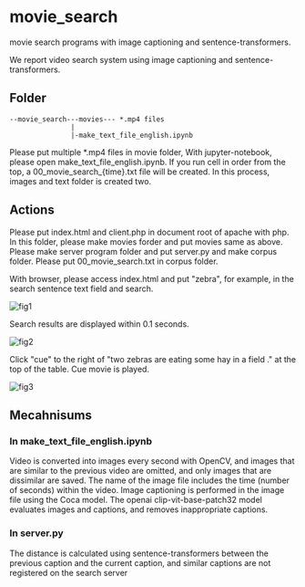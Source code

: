 # movie_search
movie search programs with image captioning and sentence-transformers.

We report video search system using image captioning and sentence-transformers. 

## Folder

```
--movie_search---movies--- *.mp4 files
               |
               |-make_text_file_english.ipynb
```
               
Please put multiple *.mp4 files in movie folder, With jupyter-notebook, please open make_text_file_english.ipynb. If you run cell in order from the top, a 00_movie_search_{time}.txt file will be created. In this process, images and text folder is created two.

## Actions

Please put index.html and client.php in document root of apache with php. In this folder, please make movies forder and put movies same as above. Please make server program folder and put server.py and make corpus folder. Please put 00_movie_search.txt in corpus folder.

With browser, please access index.html and put "zebra", for example, in the search sentence text field and search.

![fig1](https://github.com/toshiouchi/movie_search/assets/121741811/5ad46ea8-04fc-40b4-91eb-0db883886ed1)

 
Search results are displayed within 0.1 seconds.

![fig2](https://github.com/toshiouchi/movie_search/assets/121741811/72a620cd-78e0-4b6d-a7dd-7e0d155c57e2)


Click "cue" to the right of "two zebras are eating some hay in a field ." at the top of the table. Cue movie is played.

![fig3](https://github.com/toshiouchi/movie_search/assets/121741811/d7d52d6c-2bf7-45d9-a0b0-b05e4e09f77a)

## Mecahnisums

### In make_text_file_english.ipynb

Video is converted into images every second with OpenCV, and images that are similar to the previous video are omitted, and only images that are dissimilar are saved. The name of the image file includes the time (number of seconds) within the video.  Image captioning is performed in the image file using the Coca model. The openai clip-vit-base-patch32 model evaluates images and captions, and removes inappropriate captions.

### In server.py

The distance is calculated using sentence-transformers between the previous caption and the current caption, and similar captions are not registered on the search server
